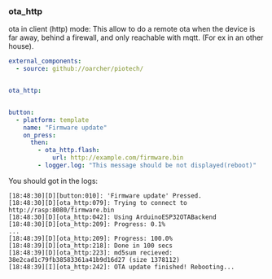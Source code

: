 ### ota_http

ota in client (http) mode: This allow to do a remote ota when the device is far away, behind a firewall, and only reachable with mqtt. (For ex in an other house).



```yaml
external_components:
  - source: github://oarcher/piotech/


ota_http:


button:
  - platform: template
    name: "Firmware update"
    on_press:
      then:
        - ota_http.flash:
            url: http://example.com/firmware.bin
        - logger.log: "This message should be not displayed(reboot)"
```

You should got in the logs:
```
[18:48:30][D][button:010]: 'Firmware update' Pressed.
[18:48:30][D][ota_http:079]: Trying to connect to http://rasp:8080/firmware.bin
[18:48:30][D][ota_http:042]: Using ArduinoESP32OTABackend
[18:48:30][D][ota_http:209]: Progress: 0.1%
...
[18:48:39][D][ota_http:209]: Progress: 100.0%
[18:48:39][D][ota_http:218]: Done in 100 secs
[18:48:39][D][ota_http:223]: md5sum recieved: 38e2cad1c79fb38583361a41b9d16d27 (size 1378112)
[18:48:39][I][ota_http:242]: OTA update finished! Rebooting...
```
